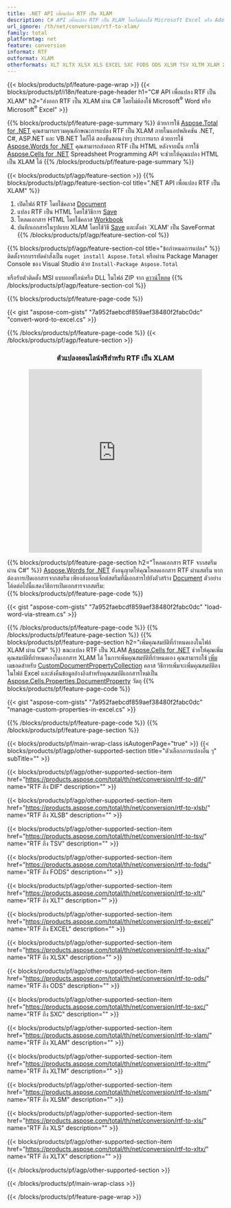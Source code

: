 ```yaml
---
title: .NET API เพื่อแปลง RTF เป็น XLAM
description: C# API เพื่อแปลง RTF เป็น XLAM โดยไม่ต้องใช้ Microsoft Excel หรือ Adobe Reader
url_ignore: /th/net/conversion/rtf-to-xlam/
family: total
platformtag: net
feature: conversion
informat: RTF
outformat: XLAM
otherformats: XLT XLTX XLSX XLS EXCEL SXC FODS ODS XLSM TSV XLTM XLAM XLSB DIF
---
```

{{< blocks/products/pf/feature-page-wrap >}}
{{< blocks/products/pf/i18n/feature-page-header h1="C# API เพื่อแปลง RTF เป็น XLAM" h2="ส่งออก RTF เป็น XLAM ผ่าน C# โดยไม่ต้องใช้ Microsoft<sup>&reg;</sup> Word หรือ Microsoft<sup>&reg;</sup> Excel" >}}

{{% blocks/products/pf/feature-page-summary %}}
ด้วยการใช้ [Aspose.Total for .NET](https://products.aspose.com/total/net/) คุณสามารถรวมคุณลักษณะการแปลง RTF เป็น XLAM ภายในแอปพลิเคชัน .NET, C#, ASP.NET และ VB.NET ใดก็ได้ สองขั้นตอนง่ายๆ ประการแรก ด้วยการใช้ [Aspose.Words for .NET](https://products.aspose.com/words/net/) คุณสามารถส่งออก RTF เป็น HTML หลังจากนั้น การใช้ [Aspose.Cells for .NET](https://products.aspose.com/cells/net/) Spreadsheet Programming API จะช่วยให้คุณแปลง HTML เป็น XLAM ได้
{{% /blocks/products/pf/feature-page-summary  %}}

{{< blocks/products/pf/agp/feature-section >}}
{{% blocks/products/pf/agp/feature-section-col title=".NET API เพื่อแปลง RTF เป็น XLAM" %}}
1. เปิดไฟล์ RTF โดยใช้คลาส [Document](https://reference.aspose.com/words/net/aspose.words/Document)
2. แปลง RTF เป็น HTML โดยใช้วิธีการ [Save](https://reference.aspose.com/words/net/aspose.words.Document/save/methods/4)
3. โหลดเอกสาร HTML โดยใช้คลาส [Workbook](https://reference.aspose.com/cells/net/aspose.cells/workbook)
4. บันทึกเอกสารในรูปแบบ XLAM โดยใช้วิธี [Save](https://reference.aspose.com/cells/net/aspose.cells.workbook/save/methods/4) และตั้งค่า `XLAM' เป็น SaveFormat
{{% /blocks/products/pf/agp/feature-section-col %}}

{{% blocks/products/pf/agp/feature-section-col title="ข้อกำหนดการแปลง" %}}
ติดตั้งจากบรรทัดคำสั่งเป็น ```nuget install Aspose.Total``` หรือผ่าน Package Manager Console ของ Visual Studio ด้วย ```Install-Package Aspose.Total```

หรือรับตัวติดตั้ง MSI แบบออฟไลน์หรือ DLL ในไฟล์ ZIP จาก [ดาวน์โหลด](https://releases.aspose.comtotal/net)
{{% /blocks/products/pf/agp/feature-section-col %}}

{{% blocks/products/pf/feature-page-code %}}

{{< gist "aspose-com-gists" "7a952faebcdf859aef38480f2fabc0dc" "convert-word-to-excel.cs" >}}


{{% /blocks/products/pf/feature-page-code %}}
{{< /blocks/products/pf/agp/feature-section >}}
<div class="container-fluid agp-content bg-white aboutfile box-1 vh100 section nopbtm">
<div class=container>
<div class=row>
<div class="demobox tc col-md-12 padding-0" align="center">

<h3>ตัวแปลงออนไลน์ฟรีสำหรับ RTF เป็น XLAM</h3>

<iframe style="border: none; height: 426px;" scrolling="no" src="https://total-conversion-app-65z5r2lp.qa.k8s.dynabic.com/?to=xlam&from=rtf" id="child-iframe" width="80%"></iframe>

</div></div>
</div></div>

{{% blocks/products/pf/feature-page-section  h2="โหลดเอกสาร RTF จากสตรีมผ่าน C#" %}}
[Aspose.Words for .NET](https://products.aspose.com/words/net/) ยังอนุญาตให้คุณโหลดเอกสาร RTF ผ่านสตรีม หากต้องการเปิดเอกสารจากสตรีม เพียงส่งออบเจ็กต์สตรีมที่มีเอกสารไปยังตัวสร้าง [Document](https://reference.aspose.com/words/net/aspose.words/Document) ตัวอย่างโค้ดต่อไปนี้แสดงวิธีการเปิดเอกสารจากสตรีม:  
{{% blocks/products/pf/feature-page-code %}}

{{< gist "aspose-com-gists" "7a952faebcdf859aef38480f2fabc0dc" "load-word-via-stream.cs" >}}

{{% /blocks/products/pf/feature-page-code  %}}
{{% /blocks/products/pf/feature-page-section %}}
{{% blocks/products/pf/feature-page-section  h2="เพิ่มคุณสมบัติที่กำหนดเองในไฟล์ XLAM ผ่าน C#" %}}
ขณะแปลง RTF เป็น XLAM [Aspose.Cells for .NET](https://products.aspose.com/cells/net/) ช่วยให้คุณเพิ่มคุณสมบัติที่กำหนดเองในเอกสาร XLAM ได้ ในการเพิ่มคุณสมบัติที่กำหนดเอง คุณสามารถใช้ [เพิ่ม](https://reference.aspose.com/cells/net/aspose.cells.properties/customDocumentpropertycollection/methods/add/index)เมธอดสำหรับ [CustomDocumentPropertyCollection](https://reference.aspose.com/cells/net/aspose.cells.properties/customDocumentpropertycollection) คลาส วิธีการเพิ่มจะเพิ่มคุณสมบัติลงในไฟล์ Excel และส่งคืนข้อมูลอ้างอิงสำหรับคุณสมบัติเอกสารใหม่เป็น [Aspose.Cells.Properties.DocumentProperty](https://reference.aspose.com/cells/net/aspose.cells.properties/Documentproperty) วัตถุ 
{{% blocks/products/pf/feature-page-code %}}

{{< gist "aspose-com-gists" "7a952faebcdf859aef38480f2fabc0dc" "manage-custom-properties-in-excel.cs" >}}

{{% /blocks/products/pf/feature-page-code  %}}
{{% /blocks/products/pf/feature-page-section %}}

{{< blocks/products/pf/main-wrap-class isAutogenPage="true" >}}
{{< blocks/products/pf/agp/other-supported-section title="ตัวเลือกการแปลงอื่น ๆ" subTitle="" >}}

{{< blocks/products/pf/agp/other-supported-section-item href="https://products.aspose.com/total/th/net/conversion/rtf-to-dif/" name="RTF ถึง DIF" description="" >}}

{{< blocks/products/pf/agp/other-supported-section-item href="https://products.aspose.com/total/th/net/conversion/rtf-to-xlsb/" name="RTF ถึง XLSB" description="" >}}

{{< blocks/products/pf/agp/other-supported-section-item href="https://products.aspose.com/total/th/net/conversion/rtf-to-tsv/" name="RTF ถึง TSV" description="" >}}

{{< blocks/products/pf/agp/other-supported-section-item href="https://products.aspose.com/total/th/net/conversion/rtf-to-fods/" name="RTF ถึง FODS" description="" >}}

{{< blocks/products/pf/agp/other-supported-section-item href="https://products.aspose.com/total/th/net/conversion/rtf-to-xlt/" name="RTF ถึง XLT" description="" >}}

{{< blocks/products/pf/agp/other-supported-section-item href="https://products.aspose.com/total/th/net/conversion/rtf-to-excel/" name="RTF ถึง EXCEL" description="" >}}

{{< blocks/products/pf/agp/other-supported-section-item href="https://products.aspose.com/total/th/net/conversion/rtf-to-xlsx/" name="RTF ถึง XLSX" description="" >}}

{{< blocks/products/pf/agp/other-supported-section-item href="https://products.aspose.com/total/th/net/conversion/rtf-to-ods/" name="RTF ถึง ODS" description="" >}}

{{< blocks/products/pf/agp/other-supported-section-item href="https://products.aspose.com/total/th/net/conversion/rtf-to-sxc/" name="RTF ถึง SXC" description="" >}}

{{< blocks/products/pf/agp/other-supported-section-item href="https://products.aspose.com/total/th/net/conversion/rtf-to-xlam/" name="RTF ถึง XLAM" description="" >}}

{{< blocks/products/pf/agp/other-supported-section-item href="https://products.aspose.com/total/th/net/conversion/rtf-to-xltm/" name="RTF ถึง XLTM" description="" >}}

{{< blocks/products/pf/agp/other-supported-section-item href="https://products.aspose.com/total/th/net/conversion/rtf-to-xlsm/" name="RTF ถึง XLSM" description="" >}}

{{< blocks/products/pf/agp/other-supported-section-item href="https://products.aspose.com/total/th/net/conversion/rtf-to-xls/" name="RTF ถึง XLS" description="" >}}

{{< blocks/products/pf/agp/other-supported-section-item href="https://products.aspose.com/total/th/net/conversion/rtf-to-xltx/" name="RTF ถึง XLTX" description="" >}}



{{< /blocks/products/pf/agp/other-supported-section >}}

{{< /blocks/products/pf/main-wrap-class >}}

{{< /blocks/products/pf/feature-page-wrap >}}